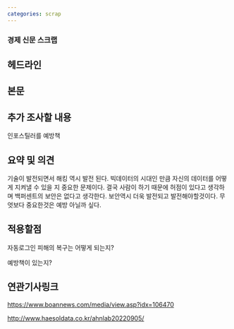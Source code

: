 ```yaml
---
categories: scrap
---
```



### 경제 신문 스크랩

헤드라인
---

본문
---



추가 조사할 내용
---
인포스틸러를 예방책 




요약 및 의견
---
기술이 발전되면서 해킹 역시 발전 된다. 빅데이터의 시대인 만큼 자신의 데이터를 어떻게 지켜낼 수 있을 지 중요한 문제이다.
결국 사람이 하기 때문에 허점이 있다고 생각하며 백퍼센트의 보안은 없다고 생각한다. 보안역시 더욱 발전되고 발전해야할것이다.
무엇보다 중요한것은 예방 아닐까 싶다.




적용할점
---
자동로그인 피해의 복구는 어떻게 되는지?


예방책이 있는지?


연관기사링크
---

https://www.boannews.com/media/view.asp?idx=106470

http://www.haesoldata.co.kr/ahnlab20220905/
